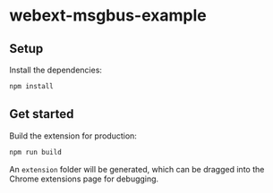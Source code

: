 # webext-msgbus-example

## Setup

Install the dependencies:

```bash
npm install
```

## Get started

Build the extension for production:

```bash
npm run build
```

An `extension` folder will be generated, which can be dragged into the Chrome extensions page for debugging.
